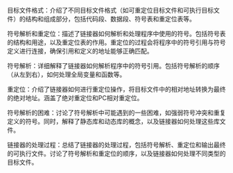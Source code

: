 目标文件格式：介绍了不同目标文件格式（如可重定位目标文件和可执行目标文件）的结构和组成部分，包括代码段、数据段、符号表和重定位表等。

符号解析和重定位：描述了链接器如何解析和处理程序中使用的符号。包括符号表的结构和用途，以及重定位表的作用。重定位的过程会将程序中的符号引用与符号定义进行连接，确保引用和定义的地址能够正确匹配。

符号解析：详细解释了链接器如何解析程序中的符号引用。包括符号解析的顺序（从左到右），如何处理全局变量和函数等。

重定位：介绍了链接器如何进行重定位操作，将目标文件中的相对地址转换为最终的绝对地址。涵盖了绝对重定位和PC相对重定位。

符号解析的困难：讨论了符号解析中可能遇到的一些困难，如强弱符号冲突和重复定义的符号。同时，解释了静态库和动态库的概念，以及链接器如何处理这些库文件。

链接器的处理过程：总结了链接器的处理过程，包括符号解析、重定位和输出最终的可执行文件。讨论了符号解析和重定位的顺序，以及链接器如何处理不同类型的目标文件。